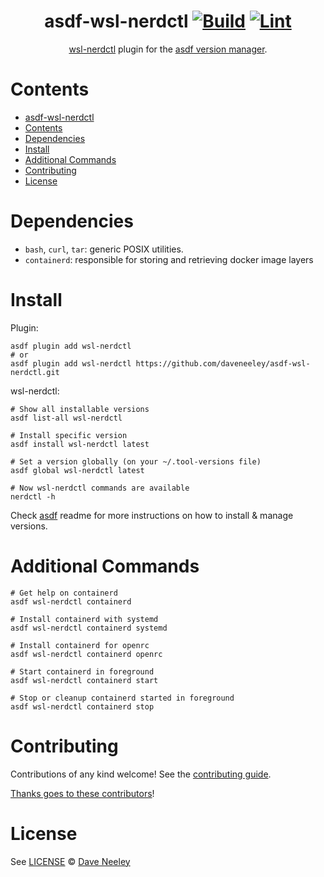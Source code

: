 <div align="center">

# asdf-wsl-nerdctl [![Build](https://github.com/daveneeley/asdf-wsl-nerdctl/actions/workflows/build.yml/badge.svg)](https://github.com/daveneeley/asdf-wsl-nerdctl/actions/workflows/build.yml) [![Lint](https://github.com/daveneeley/asdf-wsl-nerdctl/actions/workflows/lint.yml/badge.svg)](https://github.com/daveneeley/asdf-wsl-nerdctl/actions/workflows/lint.yml)


[wsl-nerdctl](https://github.com/daveneeley/asdf-wsl-nerdctl) plugin for the [asdf version manager](https://asdf-vm.com).

</div>

# Contents

- [asdf-wsl-nerdctl  ](#asdf-wsl-nerdctl--)
- [Contents](#contents)
- [Dependencies](#dependencies)
- [Install](#install)
- [Additional Commands](#additional-commands)
- [Contributing](#contributing)
- [License](#license)

# Dependencies

- `bash`, `curl`, `tar`: generic POSIX utilities.
- `containerd`: responsible for storing and retrieving docker image layers

# Install

Plugin:

```shell
asdf plugin add wsl-nerdctl
# or
asdf plugin add wsl-nerdctl https://github.com/daveneeley/asdf-wsl-nerdctl.git
```

wsl-nerdctl:

```shell
# Show all installable versions
asdf list-all wsl-nerdctl

# Install specific version
asdf install wsl-nerdctl latest

# Set a version globally (on your ~/.tool-versions file)
asdf global wsl-nerdctl latest

# Now wsl-nerdctl commands are available
nerdctl -h
```

Check [asdf](https://github.com/asdf-vm/asdf) readme for more instructions on how to
install & manage versions.

# Additional Commands

```shell
# Get help on containerd
asdf wsl-nerdctl containerd

# Install containerd with systemd
asdf wsl-nerdctl containerd systemd

# Install containerd for openrc
asdf wsl-nerdctl containerd openrc

# Start containerd in foreground
asdf wsl-nerdctl containerd start

# Stop or cleanup containerd started in foreground
asdf wsl-nerdctl containerd stop

```

# Contributing

Contributions of any kind welcome! See the [contributing guide](contributing.md).

[Thanks goes to these contributors](https://github.com/daveneeley/asdf-wsl-nerdctl/graphs/contributors)!

# License

See [LICENSE](LICENSE) © [Dave Neeley](https://github.com/daveneeley/)
